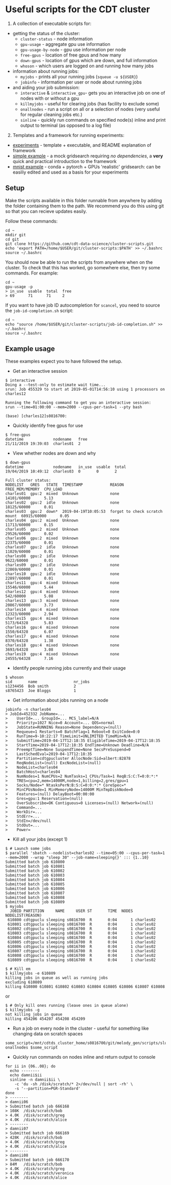 # Useful scripts for the CDT cluster

1. A collection of executable scripts for:
* getting the status of the cluster:
  * `cluster-status` - node information
  * `gpu-usage` - aggregate gpu use information
  * `gpu-usage-by-node` - gpu use information per node
  * `free-gpus` - location of free gpus and how many
  * `down-gpus` - location of gpus which are down, and full information
  * `whoson` - which users are logged on and running how many jobs
* information about running jobs:
  * `myjobs` - prints all your running jobs (`squeue -u ${USER}`)
  * `jobinfo` - information per user or node about running jobs
* and aiding your job submission:
  * `interactive` & `interactive_gpu`- gets you an interactive job on one of
  nodes with or without a gpu
  * `killmyjobs` - useful for clearing jobs (has facility to exclude some)
  * `onallnodes` - run a script on all or a selection of nodes (very useful for
  regular cleaning jobs etc.)
  * `sinline` - quickly run commands on specified node(s) inline and print
  output to terminal (as opposed to a log file)
2. Templates and a framework for running experiments:
  * [experiments](experiments) - template + executable, and README explanation
  of framework
  * [simple example](./experiments/examples/simple) - a mock gridsearch
  requiring *no dependencies*, a **very** quick and practical introduction to
  the framework
  * [mnist example](./experiments/examples/mnist) - conda + pytorch + GPUs
  'realistic' gridsearch: can be easiliy edited and used as a basis for your 
  experiments


## Setup
Make the scripts available in this folder runnable from anywhere by adding the
folder containing them to the path. We recommend you do this using git so that
you can recieve updates easily.

Follow these commands: 
```{bash}
cd ~
mkdir git
cd git
git clone https://github.com/cdt-data-science/cluster-scripts.git
echo 'export PATH=/home/$USER/git/cluster-scripts:$PATH' >> ~/.bashrc
source ~/.bashrc
```

You should now be able to run the scripts from anywhere when on the cluster.
To check that this has worked, go somewhere else, then try some commands. For
example:
```
cd ~
gpu-usage -p
> in_use  usable  total  free
> 69      71      71     2
```

If you want to have job ID autocompletion for `scancel`, you need to source the
`job-id-completion.sh` script:
```{bash}
cd ~
echo "source /home/$USER/git/cluster-scripts/job-id-completion.sh" >> ~/.bashrc
source ~/.bashrc
```

## Example usage
These examples expect you to have followed the setup.

* Get an interactive session
```
$ interactive
Doing a --test-only to estimate wait time...
srun: Job 455329 to start at 2019-05-01T14:56:10 using 1 processors on charles12

Running the following command to get you an interactive session:
srun --time=01:00:00 --mem=2000 --cpus-per-task=1 --pty bash

(base) [charles12]s0816700: 
```

* Quickly identify free gpus for use
```
$ free-gpus 
datetime             nodename   free
21/11/2019 19:39:03  charles01  2

```

* View whether nodes are down and why
```
$ down-gpus 
datetime             nodename   in_use  usable  total
19/04/2019 10:49:12  charles03  0       0       2

Full cluster status:
NODELIST   GRES   STATE  TIMESTAMP            REASON                         FREE_MEM/MEMORY  CPU_LOAD
charles01  gpu:2  mixed  Unknown              none                           14101/60000      5.13
charles02  gpu:2  idle   Unknown              none                           18125/60000      0.01
charles03  gpu:2  down*  2019-04-19T10:05:53  forgot to check scratch mount  60915/60000      0.05
charles04  gpu:2  mixed  Unknown              none                           11713/60000      0.15
charles05  gpu:2  mixed  Unknown              none                           29526/60000      0.02
charles06  gpu:2  mixed  Unknown              none                           22375/60000      0.01
charles07  gpu:2  idle   Unknown              none                           11029/60000      0.01
charles08  gpu:2  idle   Unknown              none                           9622/60000       0.01
charles09  gpu:2  idle   Unknown              none                           22869/60000      0.01
charles10  gpu:2  idle   Unknown              none                           22897/60000      0.01
charles11  gpu:4  mixed  Unknown              none                           15546/60000      5.44
charles12  gpu:4  mixed  Unknown              none                           542/60000        5.08
charles13  gpu:3  mixed  Unknown              none                           20867/60000      3.73
charles14  gpu:4  mixed  Unknown              none                           12323/60000      2.94
charles15  gpu:4  mixed  Unknown              none                           5173/64328       5.83
charles16  gpu:4  mixed  Unknown              none                           1550/64328       6.07
charles17  gpu:4  mixed  Unknown              none                           8370/64328       1.38
charles18  gpu:4  mixed  Unknown              none                           3693/64328       3.08
charles19  gpu:4  mixed  Unknown              none                           24555/64328      7.16
```

* Identify people running jobs currently and their usage
```
$ whoson
sid       name                nr_jobs
s1234456  Bob smith           2
s8765423  Joe Bloggs          1
```

* Get information about jobs running on a node
```
jobinfo -n charles04
> JobId=452332 JobName=...
>    UserId=... GroupId=... MCS_label=N/A
>    Priority=1027 Nice=0 Account=... QOS=normal
>    JobState=RUNNING Reason=None Dependency=(null)
>    Requeue=1 Restarts=0 BatchFlag=1 Reboot=0 ExitCode=0:0
>    RunTime=9-10:22:17 TimeLimit=UNLIMITED TimeMin=N/A
>    SubmitTime=2019-04-17T12:18:35 EligibleTime=2019-04-17T12:18:35
>    StartTime=2019-04-17T12:18:35 EndTime=Unknown Deadline=N/A
>    PreemptTime=None SuspendTime=None SecsPreSuspend=0
>    LastSchedEval=2019-04-17T12:18:35
>    Partition=cdtgpucluster AllocNode:Sid=albert:82878
>    ReqNodeList=(null) ExcNodeList=(null)
>    NodeList=charles04
>    BatchHost=charles04
>    NumNodes=1 NumCPUs=2 NumTasks=1 CPUs/Task=1 ReqB:S:C:T=0:0:*:*
>    TRES=cpu=2,mem=14000M,node=1,billing=2,gres/gpu=1
>    Socks/Node=* NtasksPerN:B:S:C=0:0:*:* CoreSpec=*
>    MinCPUsNode=1 MinMemoryNode=14000M MinTmpDiskNode=0
>    Features=(null) DelayBoot=00:00:00
>    Gres=gpu:1 Reservation=(null)
>    OverSubscribe=OK Contiguous=0 Licenses=(null) Network=(null)
>    Command=...
>    WorkDir=...
>    StdErr=...
>    StdIn=/dev/null
>    StdOut=...
>    Power=
```

* Kill all your jobs (except 1)
```
$ # Launch some jobs
$ parallel 'sbatch --nodelist=charles02 --time=05:00 --cpus-per-task=1 --mem=2000 --wrap "sleep 30" --job-name=sleeping{}' ::: {1..10}
Submitted batch job 610800
Submitted batch job 610801
Submitted batch job 610802
Submitted batch job 610803
Submitted batch job 610804
Submitted batch job 610805
Submitted batch job 610806
Submitted batch job 610807
Submitted batch job 610808
Submitted batch job 610809
$ myjobs
  JOBID PARTITION     NAME     USER ST       TIME  NODES NODELIST(REASON)
 610800 cdtgpuclu sleeping s0816700  R       0:04      1 charles02
 610801 cdtgpuclu sleeping s0816700  R       0:04      1 charles02
 610802 cdtgpuclu sleeping s0816700  R       0:04      1 charles02
 610803 cdtgpuclu sleeping s0816700  R       0:04      1 charles02
 610804 cdtgpuclu sleeping s0816700  R       0:04      1 charles02
 610805 cdtgpuclu sleeping s0816700  R       0:04      1 charles02
 610806 cdtgpuclu sleeping s0816700  R       0:04      1 charles02
 610807 cdtgpuclu sleeping s0816700  R       0:04      1 charles02
 610808 cdtgpuclu sleeping s0816700  R       0:04      1 charles02
 610809 cdtgpuclu sleeping s0816700  R       0:04      1 charles02
 
$ # Kill em
$ killmyjobs -e 610809
killing jobs in queue as well as running jobs
excluding 610809
killing 610800 610801 610802 610803 610804 610805 610806 610807 610808
```

or

```
$ # Only kill ones running (leave ones in queue alone)
$ killmyjobs -g
not killing jobs in queue
killing 454206 454207 454208 454209
```

* Run a job on every node in the cluster - useful for something like changing
data on scratch spaces
```
some_script=/mnt/cdtds_cluster_home/s0816700/git/melody_gen/scripts/slurm_diskspace.sh
onallnodes $some_script
```

* Quickly run commands on nodes inline and return output to console
```
for ii in {06..08}; do
  echo --------
  echo damnii$ii
  sinline -n damnii$ii \
    -c 'du -sh /disk/scratch/* 2>/dev/null | sort -rh' \
    -s '--partition=PGR-Standard'
done
> --------
> damnii06
> Submitted batch job 666168
> 108K	/disk/scratch/bob
> 4.0K	/disk/scratch/greg
> 4.0K	/disk/scratch/alice
> --------
> damnii07
> Submitted batch job 666169
> 428K	/disk/scratch/bob
> 4.0K	/disk/scratch/greg
> 4.0K	/disk/scratch/alice
> --------
> damnii08
> Submitted batch job 666170
> 84M	/disk/scratch/bob
> 4.0K	/disk/scratch/greg
> 4.0K	/disk/scratch/veronica
> 4.0K	/disk/scratch/alice
```